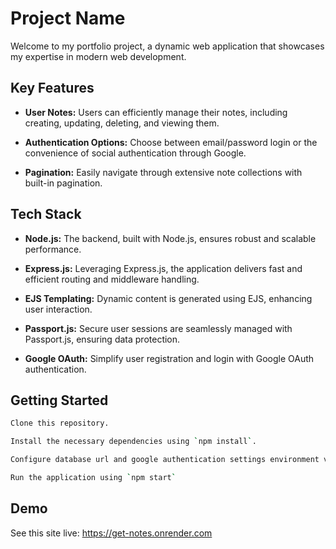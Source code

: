 
# Project Name

Welcome to my portfolio project, a dynamic web application that showcases my expertise in modern web development.

## Key Features

- **User Notes:** Users can efficiently manage their notes, including creating, updating, deleting, and viewing them.

- **Authentication Options:** Choose between email/password login or the convenience of social authentication through Google.

- **Pagination:** Easily navigate through extensive note collections with built-in pagination.

## Tech Stack

- **Node.js:** The backend, built with Node.js, ensures robust and scalable performance.

- **Express.js:** Leveraging Express.js, the application delivers fast and efficient routing and middleware handling.

- **EJS Templating:** Dynamic content is generated using EJS, enhancing user interaction.

- **Passport.js:** Secure user sessions are seamlessly managed with Passport.js, ensuring data protection.

- **Google OAuth:** Simplify user registration and login with Google OAuth authentication.

## Getting Started

```bash
Clone this repository.

Install the necessary dependencies using `npm install`.

Configure database url and google authentication settings environment variables.

Run the application using `npm start`
```

## Demo

See this site live: https://get-notes.onrender.com
